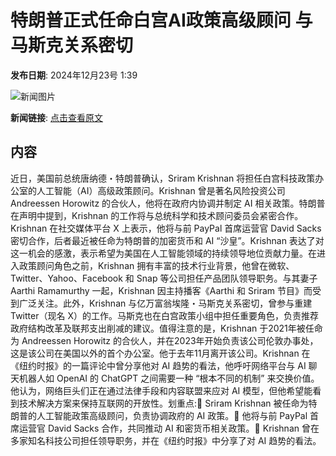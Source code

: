 # 特朗普正式任命白宫AI政策高级顾问 与马斯克关系密切

**发布日期**: 2024年12月23号 1:39

![新闻图片](https://upload.chinaz.com/2024/1223/6387054354223906829501773.png)

**新闻链接**: [点击查看原文](https://www.aibase.com/zh/news/14163)

## 内容

近日，美国前总统唐纳德・特朗普确认，Sriram Krishnan 将担任白宫科技政策办公室的人工智能（AI）高级政策顾问。Krishnan 曾是著名风险投资公司 Andreessen Horowitz 的合伙人，他将在政府内协调并制定 AI 相关政策。特朗普在声明中提到，Krishnan 的工作将与总统科学和技术顾问委员会紧密合作。Krishnan 在社交媒体平台 X 上表示，他将与前 PayPal 首席运营官 David Sacks 密切合作，后者最近被任命为特朗普的加密货币和 AI “沙皇”。Krishnan 表达了对这一机会的感激，表示希望为美国在人工智能领域的持续领导地位贡献力量。在进入政策顾问角色之前，Krishnan 拥有丰富的技术行业背景，他曾在微软、Twitter、Yahoo、Facebook 和 Snap 等公司担任产品团队领导职务。与其妻子 Aarthi Ramamurthy 一起，Krishnan 因主持播客《Aarthi 和 Sriram 节目》而受到广泛关注。此外，Krishnan 与亿万富翁埃隆・马斯克关系密切，曾参与重建 Twitter（现名 X）的工作。马斯克也在白宫政策小组中担任重要角色，负责推荐政府结构改革及联邦支出削减的建议。值得注意的是，Krishnan 于2021年被任命为 Andreessen Horowitz 的合伙人，并在2023年开始负责该公司伦敦办事处，这是该公司在美国以外的首个办公室。他于去年11月离开该公司。Krishnan 在《纽约时报》的一篇评论中曾分享他对 AI 趋势的看法，他呼吁网络平台与 AI 聊天机器人如 OpenAI 的 ChatGPT 之间需要一种 “根本不同的机制” 来交换价值。他认为，网络巨头们正在通过法律手段和内容联盟来应对 AI 模型，但他希望能看到技术解决方案来保持互联网的开放性。划重点:🌟 Sriram Krishnan 被任命为特朗普的人工智能政策高级顾问，负责协调政府的 AI 政策。🤝 他将与前 PayPal 首席运营官 David Sacks 合作，共同推动 AI 和密货币相关政策。💼 Krishnan 曾在多家知名科技公司担任领导职务，并在《纽约时报》中分享了对 AI 趋势的看法。
